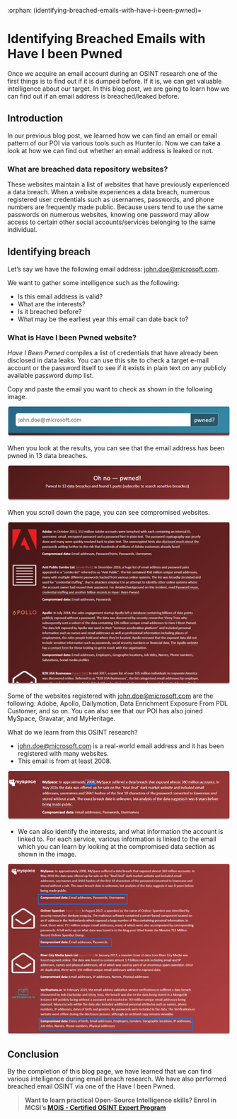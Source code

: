 :orphan:
(identifying-breached-emails-with-have-i-been-pwned)=

# Identifying Breached Emails with Have I been Pwned

Once we acquire an email account during an OSINT research one of the first things is to find out if it is dumped before. If it is, we can get valuable intelligence about our target. In this blog post, we are going to learn how we can find out if an email address is breached/leaked before.

## Introduction

In our previous blog post, we learned how we can find an email or email pattern of our POI via various tools such as Hunter.io. Now we can take a look at how we can find out whether an email address is leaked or not.

### What are breached data repository websites?

These websites maintain a list of websites that have previously experienced a data breach. When a website experiences a data breach, numerous registered user credentials such as usernames, passwords, and phone numbers are frequently made public. Because users tend to use the same passwords on numerous websites, knowing one password may allow access to certain other social accounts/services belonging to the same individual.

## Identifying breach

Let’s say we have the following email address: john.doe@microsoft.com.

We want to gather some intelligence such as the following:

- Is this email address is valid?
- What are the interests?
- Is it breached before?
- What may be the earliest year this email can date back to?

### What is Have I been Pwned website?

_Have I Been Pwned_ compiles a list of credentials that have already been disclosed in data leaks. You can use this site to check a target e-mail account or the password itself to see if it exists in plain text on any publicly available password dump list.

Copy and paste the email you want to check as shown in the following image.

![alt img](images/have-i-been-pwned-97.png)

When you look at the results, you can see that the email address has been pwned in 13 data breaches.

![alt img](images/have-i-been-pwned-98.png)

When you scroll down the page, you can see compromised websites.

![alt img](images/have-i-been-pwned-99.png)

Some of the websites registered with john.doe@microsoft.com are the following: Adobe, Apollo, Dailymotion, Data Enrichment Exposure From PDL Customer, and so on. You can also see that our POI has also joined MySpace, Gravatar, and MyHeritage.

What do we learn from this OSINT research?

- john.doe@microsoft.com is a real-world email address and it has been registered with many websites.
- This email is from at least 2008.

![alt img](images/have-i-been-pwned-100.png)

- We can also identify the interests, and what information the account is linked to. For each service, various information is linked to the email which you can learn by looking at the compromised data section as shown in the image.

![alt img](images/have-i-been-pwned-101.png)

## Conclusion

By the completion of this blog page, we have learned that we can find various intelligence during email breach research. We have also performed breached email OSINT via one of the Have I been Pwned.

> **Want to learn practical Open-Source Intelligence skills? Enrol in MCSI’s [MOIS - Certified OSINT Expert Program](https://www.mosse-institute.com/certifications/mois-certified-osint-expert.html)**
